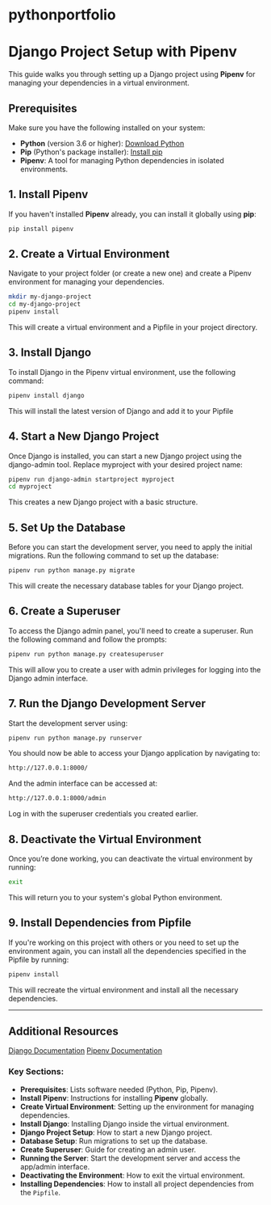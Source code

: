 # pythonportfolio

# Django Project Setup with Pipenv

This guide walks you through setting up a Django project using **Pipenv** for managing your dependencies in a virtual environment.

## Prerequisites

Make sure you have the following installed on your system:

- **Python** (version 3.6 or higher): [Download Python](https://www.python.org/downloads/)
- **Pip** (Python's package installer): [Install pip](https://pip.pypa.io/en/stable/installation/)
- **Pipenv**: A tool for managing Python dependencies in isolated environments.

## 1. Install Pipenv

If you haven't installed **Pipenv** already, you can install it globally using **pip**:

```bash
pip install pipenv
```

## 2. Create a Virtual Environment

Navigate to your project folder (or create a new one) and create a Pipenv environment for managing your dependencies.

```bash
mkdir my-django-project
cd my-django-project
pipenv install
```

This will create a virtual environment and a Pipfile in your project directory.

## 3. Install Django

To install Django in the Pipenv virtual environment, use the following command:
```bash
pipenv install django
```

This will install the latest version of Django and add it to your Pipfile


## 4. Start a New Django Project

Once Django is installed, you can start a new Django project using the django-admin tool. Replace myproject with your desired project name:

```bash
pipenv run django-admin startproject myproject
cd myproject
```
This creates a new Django project with a basic structure.

## 5. Set Up the Database

Before you can start the development server, you need to apply the initial migrations. Run the following command to set up the database:

```bash
pipenv run python manage.py migrate
```

This will create the necessary database tables for your Django project.

## 6. Create a Superuser

To access the Django admin panel, you'll need to create a superuser. Run the following command and follow the prompts:

```bash
pipenv run python manage.py createsuperuser
```

This will allow you to create a user with admin privileges for logging into the Django admin interface.

## 7. Run the Django Development Server

Start the development server using:

```bash
pipenv run python manage.py runserver
```

You should now be able to access your Django application by navigating to:
``` bash
http://127.0.0.1:8000/
```
And the admin interface can be accessed at:
```bash
http://127.0.0.1:8000/admin
```
Log in with the superuser credentials you created earlier.

## 8. Deactivate the Virtual Environment

Once you’re done working, you can deactivate the virtual environment by running:

```bash
exit
```
This will return you to your system's global Python environment.

## 9. Install Dependencies from Pipfile

If you're working on this project with others or you need to set up the environment again, you can install all the dependencies specified in the Pipfile by running:

```bash
pipenv install
```
This will recreate the virtual environment and install all the necessary dependencies.

---
## Additional Resources

[Django Documentation](https://docs.djangoproject.com/en/5.1/)
[Pipenv Documentation](https://pipenv.pypa.io/en/latest/dev/contributing.html#documentation-contributions)

### Key Sections:
- **Prerequisites**: Lists software needed (Python, Pip, Pipenv).
- **Install Pipenv**: Instructions for installing **Pipenv** globally.
- **Create Virtual Environment**: Setting up the environment for managing dependencies.
- **Install Django**: Installing Django inside the virtual environment.
- **Django Project Setup**: How to start a new Django project.
- **Database Setup**: Run migrations to set up the database.
- **Create Superuser**: Guide for creating an admin user.
- **Running the Server**: Start the development server and access the app/admin interface.
- **Deactivating the Environment**: How to exit the virtual environment.
- **Installing Dependencies**: How to install all project dependencies from the `Pipfile`.

